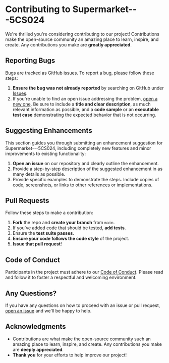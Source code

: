 # Contributing to Supermarket---5CS024

We're thrilled you're considering contributing to our project! Contributions make the open-source community an amazing place to learn, inspire, and create. Any contributions you make are **greatly appreciated**.

## Reporting Bugs

Bugs are tracked as GitHub issues. To report a bug, please follow these steps:

1. **Ensure the bug was not already reported** by searching on GitHub under [Issues](https://github.com/uqwteryu/Supermarket---5CS024/issues).
2. If you're unable to find an open issue addressing the problem, [open a new one](https://github.com/uqwteryu/Supermarket---5CS024/issues/new). Be sure to include a **title and clear description**, as much relevant information as possible, and a **code sample** or an **executable test case** demonstrating the expected behavior that is not occurring.

## Suggesting Enhancements

This section guides you through submitting an enhancement suggestion for Supermarket---5CS024, including completely new features and minor improvements to existing functionality:

1. **Open an issue** on our repository and clearly outline the enhancement.
2. Provide a step-by-step description of the suggested enhancement in as many details as possible.
3. Provide specific examples to demonstrate the steps. Include copies of code, screenshots, or links to other references or implementations.

## Pull Requests

Follow these steps to make a contribution:

1. **Fork** the repo and **create your branch** from `main`.
2. If you've added code that should be tested, **add tests**.
3. Ensure the **test suite passes**.
4. **Ensure your code follows the code style** of the project.
5. **Issue that pull request**!

## Code of Conduct

Participants in the project must adhere to our [Code of Conduct](CODE_OF_CONDUCT.md). Please read and follow it to foster a respectful and welcoming environment.

## Any Questions?

If you have any questions on how to proceed with an issue or pull request, [open an issue](https://github.com/uqwteryu/Supermarket---5CS024/issues/new) and we'll be happy to help.

## Acknowledgments

- Contributions are what make the open-source community such an amazing place to learn, inspire, and create. Any contributions you make are **deeply appreciated**.
- **Thank you** for your efforts to help improve our project!
